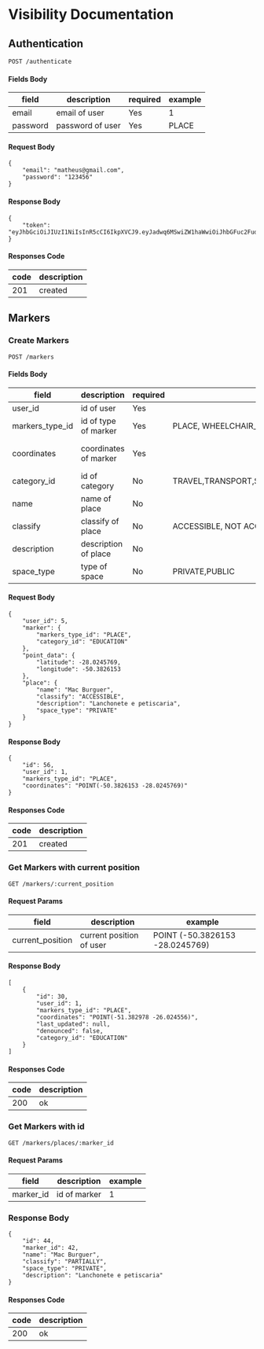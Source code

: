 # Visibility Documentation

## Authentication

`POST /authenticate`

#### Fields Body

| field    | description      | required | example |
| -------- | ---------------- | -------- | ------- |
| email    | email of user    | Yes      | 1       |
| password | password of user | Yes      | PLACE   |

#### Request Body
```
{
    "email": "matheus@gmail.com",
    "password": "123456"
}
```

#### Response Body

```
{
    "token": "eyJhbGciOiJIUzI1NiIsInR5cCI6IkpXVCJ9.eyJadwq6MSwiZW1haWwiOiJhbGFuc2FudGFuYUBhbHVub3MudXRmcHIuZWR1LmJyIiwicGhvbmVfbnVtYmVyIjoiOTk4MDgtMzAxNyIsImlhdCI6MTYzMzcyOTk5MiwiZXhwIjoxNjMzOTAyNzkyfQ.pYTLcIAEnwONb9R53pJplQL2s_fthALWPIcq4aMUf2Q"
}
```
#### Responses Code

| code | description |
| ---- | ----------- |
| 201  | created     |

## Markers

### Create Markers


`POST /markers`

#### Fields Body

| field           | description           | required | types                                                                                        | example                         |
| --------------- | --------------------- | -------- | -------------------------------------------------------------------------------------------- | ------------------------------- |
| user_id         | id of user            | Yes      |                                                                                              | 1                               |
| markers_type_id | id of type of marker  | Yes      | PLACE, WHEELCHAIR_PARKING                                                                    | PLACE                           |
| coordinates     | coordinates of marker | Yes      |                                                                                              | POINT (-50.3826153 -28.0245769) |
| category_id     | id of category        | No       | TRAVEL,TRANSPORT,SUPERMARKET,SERVICES,LEISURE,EDUCATION,FOOD,HOSPITALS,ACCOMMODATION,FINANCE | SERVICES                        |
| name            | name of place         | No       |                                                                                              | Mac Burguer                     |
| classify        | classify of place     | No       | ACCESSIBLE, NOT ACCESSIBLE, PARTIALLY                                                        | ACESSIBLE                       |
| description     | description of place  | No       |                                                                                              | Lanchonete e petiscaria         |
| space_type      | type of space         | No       | PRIVATE,PUBLIC                                                                               | PRIVATE                         |


#### Request Body

```
{
    "user_id": 5,
    "marker": {
        "markers_type_id": "PLACE",
        "category_id": "EDUCATION"
    },
    "point_data": {
        "latitude": -28.0245769,
        "longitude": -50.3826153
    },
    "place": {
        "name": "Mac Burguer",
        "classify": "ACCESSIBLE",
        "description": "Lanchonete e petiscaria",
        "space_type": "PRIVATE" 
    }
}
```

#### Response Body

```
{
    "id": 56,
    "user_id": 1,
    "markers_type_id": "PLACE",
    "coordinates": "POINT(-50.3826153 -28.0245769)"
}

```

#### Responses Code

| code | description |
| ---- | ----------- |
| 201  | created     |


### Get Markers with current position

`GET /markers/:current_position`

#### Request Params

| field            | description              | example                         |
| ---------------- | ------------------------ | ------------------------------- |
| current_position | current position of user | POINT (-50.3826153 -28.0245769) |


#### Response Body

```
[
    {
        "id": 30,
        "user_id": 1,
        "markers_type_id": "PLACE",
        "coordinates": "POINT(-51.382978 -26.024556)",
        "last_updated": null,
        "denounced": false,
        "category_id": "EDUCATION"
    }
]

```
#### Responses Code

| code | description |
| ---- | ----------- |
| 200  | ok          |


### Get Markers with id
`GET /markers/places/:marker_id`

#### Request Params

| field     | description  | example |
| --------- | ------------ | ------- |
| marker_id | id of marker | 1       |


### Response Body

```
{
    "id": 44,
    "marker_id": 42,
    "name": "Mac Burguer",
    "classify": "PARTIALLY",
    "space_type": "PRIVATE",
    "description": "Lanchonete e petiscaria"
}
```

#### Responses Code

| code | description |
| ---- | ----------- |
| 200  | ok          |
